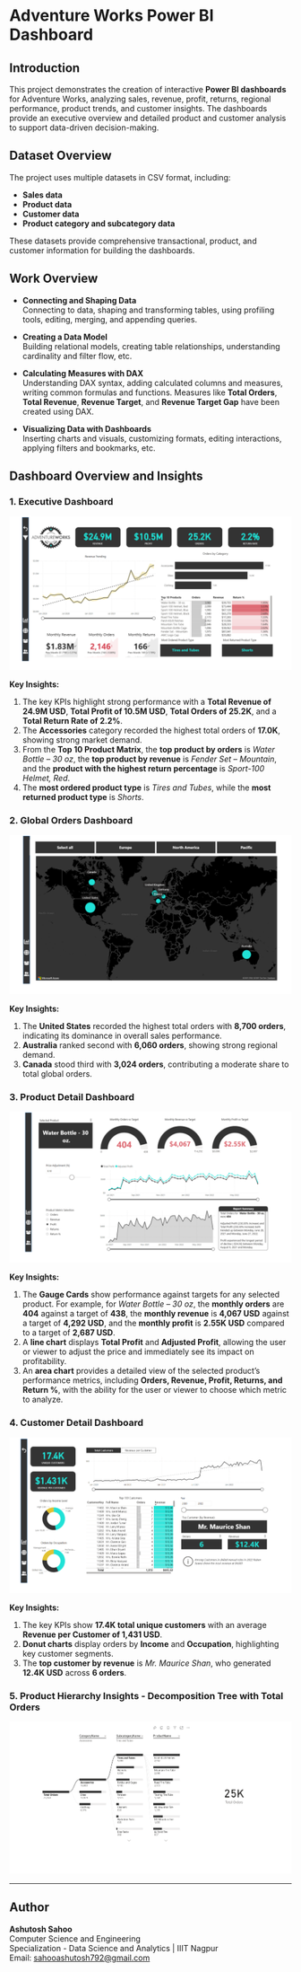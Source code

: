 # Adventure Works Power BI Dashboard

## Introduction
This project demonstrates the creation of interactive **Power BI dashboards** for Adventure Works, analyzing sales, revenue, profit, returns, regional performance, product trends, and customer insights. The dashboards provide an executive overview and detailed product and customer analysis to support data-driven decision-making.

## Dataset Overview
The project uses multiple datasets in CSV format, including:
- **Sales data**  
- **Product data**  
- **Customer data**  
- **Product category and subcategory data**  

These datasets provide comprehensive transactional, product, and customer information for building the dashboards.

## Work Overview
- **Connecting and Shaping Data**  
  Connecting to data, shaping and transforming tables, using profiling tools, editing, merging, and appending queries.  

- **Creating a Data Model**  
  Building relational models, creating table relationships, understanding cardinality and filter flow, etc.  

- **Calculating Measures with DAX**  
  Understanding DAX syntax, adding calculated columns and measures, writing common formulas and functions. Measures like **Total Orders**, **Total Revenue**, **Revenue Target**, and **Revenue Target Gap** have been created using DAX.  

- **Visualizing Data with Dashboards**  
  Inserting charts and visuals, customizing formats, editing interactions, applying filters and bookmarks, etc.  

## Dashboard Overview and Insights

### 1. Executive Dashboard
![Executive Dashboard](Output_Screenshots/Executive_Dashboard.png)

**Key Insights:**  
1. The key KPIs highlight strong performance with a **Total Revenue of 24.9M USD**, **Total Profit of 10.5M USD**, **Total Orders of 25.2K**, and a **Total Return Rate of 2.2%**.  
2. The **Accessories** category recorded the highest total orders of **17.0K**, showing strong market demand.  
3. From the **Top 10 Product Matrix**, the **top product by orders** is *Water Bottle – 30 oz*, the **top product by revenue** is *Fender Set – Mountain*, and the **product with the highest return percentage** is *Sport-100 Helmet, Red*.  
4. The **most ordered product type** is *Tires and Tubes*, while the **most returned product type** is *Shorts*.  

### 2. Global Orders Dashboard
![Global Orders Dashboard](Output_Screenshots/Countrywise_Map_view.png)

**Key Insights:**  
1. The **United States** recorded the highest total orders with **8,700 orders**, indicating its dominance in overall sales performance.  
2. **Australia** ranked second with **6,060 orders**, showing strong regional demand.  
3. **Canada** stood third with **3,024 orders**, contributing a moderate share to total global orders.  

### 3. Product Detail Dashboard
![Product Detail Dashboard](Output_Screenshots/Product_Detail.png)

**Key Insights:**  
1. The **Gauge Cards** show performance against targets for any selected product. For example, for *Water Bottle – 30 oz*, the **monthly orders** are **404** against a target of **438**, the **monthly revenue** is **4,067 USD** against a target of **4,292 USD**, and the **monthly profit** is **2.55K USD** compared to a target of **2,687 USD**.  
2. A **line chart** displays **Total Profit** and **Adjusted Profit**, allowing the user or viewer to adjust the price and immediately see its impact on profitability.  
3. An **area chart** provides a detailed view of the selected product’s performance metrics, including **Orders, Revenue, Profit, Returns, and Return %**, with the ability for the user or viewer to choose which metric to analyze.  

### 4. Customer Detail Dashboard
![Customer Detail Dashboard](Output_Screenshots/Customer_Detail.png)

**Key Insights:**  
1. The key KPIs show **17.4K total unique customers** with an average **Revenue per Customer of 1,431 USD**.  
2. **Donut charts** display orders by **Income** and **Occupation**, highlighting key customer segments.  
3. The **top customer by revenue** is *Mr. Maurice Shan*, who generated **12.4K USD** across **6 orders**.  

### 5. Product Hierarchy Insights - Decomposition Tree with Total Orders
![Product Hierarchy Insights](Output_Screenshots/Decomposition_Tree.png)

---

## Author
**Ashutosh Sahoo**  
Computer Science and Engineering  
Specialization - Data Science and Analytics | IIIT Nagpur  
Email: sahooashutosh792@gmail.com
